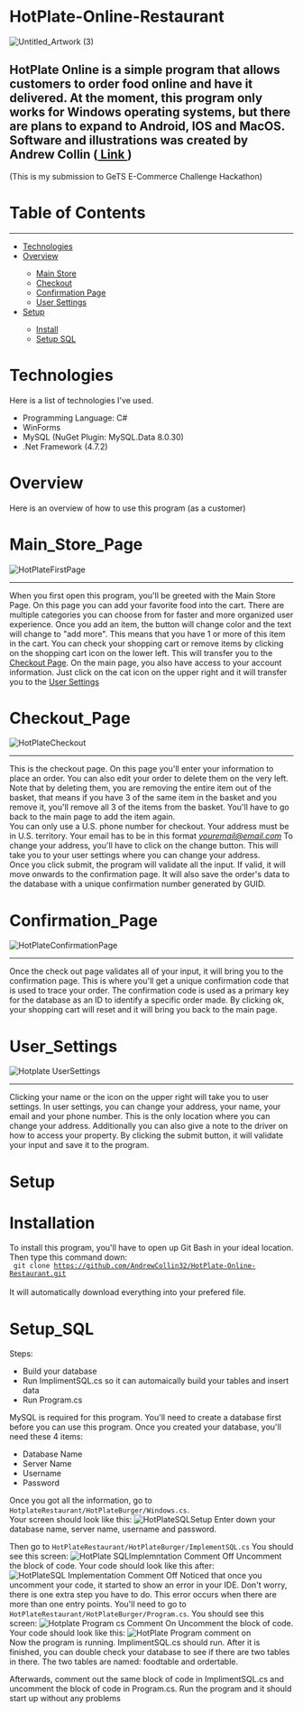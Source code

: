 # HotPlate-Online-Restaurant

![Untitled_Artwork (3)](https://user-images.githubusercontent.com/109395254/188254265-401c1f77-cfad-4b2d-aede-adc77861c48c.png)

HotPlate Online is a simple program that allows customers to order food online and have it delivered. At the moment, this program only works for Windows operating systems, but there are plans to expand to Android, IOS and MacOS. Software and illustrations was created by Andrew Collin (<a href = https://github.com/AndrewCollin32> Link </a>) 
----
(This is my submission to GeTS E-Commerce Challenge Hackathon)

# Table of Contents
<hr>
<ul>
  <li><a href = #Technologies>Technologies</a></li>
  <li><a href = #Overview>Overview</a></li>
  <ul>
    <li><a href = #Main_Store_Page> Main Store </a></li>
    <li><a href = #Checkout_Page> Checkout </a></li>
    <li><a href = #Confirmation_Page> Confirmation Page </a></li>
    <li><a href = #User_Settings> User Settings </a></li>
  </ul>
  <li><a href = #setup>Setup</a></li>
  <ul>
    <li><a href = #Installation>Install</a></li>
    <li><a href = #Setup_SQL> Setup SQL</a></li>
  </ul>
</ul>

# Technologies
Here is a list of technologies I've used.
<ul>
  <li>Programming Language: C#</li>
  <li>WinForms</li>
  <li>MySQL (NuGet Plugin: MySQL.Data 8.0.30)</li>
  <li>.Net Framework (4.7.2)</li>
</ul>

# Overview

Here is an overview of how to use this program (as a customer)

# Main_Store_Page
![HotPlateFirstPage](https://user-images.githubusercontent.com/109395254/188253677-9e2e9f8f-2a6c-4337-bc41-2edd454305b1.PNG)

<hr>

When you first open this program, you'll be greeted with the Main Store Page. On this page you can add your favorite food into the cart. There are multiple categories you can choose from for faster and more organized user experience. Once you add an item, the button will change color and the text will change to "add more". This means that you have 1 or more of this item in the cart. You can check your shopping cart or remove items by clicking on the shopping cart icon on the lower left. This will transfer you to the <a href = #Checkout_Page>Checkout Page</a>. On the main page, you also have access to your account information. Just click on the cat icon on the upper right and it will transfer you to the <a href = #User_Settings> User Settings </a> 

# Checkout_Page

![HotPlateCheckout](https://user-images.githubusercontent.com/109395254/188253679-8337e168-b56c-468a-97ee-362053b328e5.PNG)

<hr>

This is the checkout page. On this page you'll enter your information to place an order. You can also edit your order to delete them on the very left. Note that by deleting them, you are removing the entire item out of the basket, that means if you have 3 of the same item in the basket and you remove it, you'll remove all 3 of the items from the basket. You'll have to go back to the main page to add the item again. 
<br>
You can only use a U.S. phone number for checkout. Your address must be in U.S. territory. Your email has to be in this format <i>youremail@email.com</i> 
To change your address, you'll have to click on the change button. This will take you to your user settings where you can change your address. 
<br>
Once you click submit, the program will validate all the input. If valid, it will move onwards to the confirmation page. It will also save the order's data to the database with a unique confirmation number generated by GUID.

# Confirmation_Page

![HotPlateConfirmationPage](https://user-images.githubusercontent.com/109395254/188253687-4ab6255e-b561-4527-be73-42bb44fdeecb.PNG)

<hr>

Once the check out page validates all of your input, it will bring you to the confirmation page. This is where you'll get a unique confirmation code that is used to trace your order. The confirmation code is used as a primary key for the database as an ID to identify a specific order made. By clicking ok, your shopping cart will reset and it will bring you back to the main page. 

# User_Settings

![Hotplate UserSettings](https://user-images.githubusercontent.com/109395254/188253682-e05caac0-c728-4c02-8bde-c2a8f8412646.PNG)

<hr>

Clicking your name or the icon on the upper right will take you to user settings. In user settings, you can change your address, your name, your email and your phone number. This is the only location where you can change your address. Additionally you can also give a note to the driver on how to access your property. By clicking the submit button, it will validate your input and save it to the program. 

# Setup

# Installation

To install this program, you'll have to open up Git Bash in your ideal location. Then type this command down: <br>
<code> git clone https://github.com/AndrewCollin32/HotPlate-Online-Restaurant.git </code> <br>
It will automatically download everything into your prefered file. 

# Setup_SQL

Steps:
<ul>
  <li>Build your database</li>
  <li>Run ImplimentSQL.cs so it can automaically build your tables and insert data</li>
  <li>Run Program.cs</li>
</ul>
MySQL is required for this program. You'll need to create a database first before you can use this program.
Once you created your database, you'll need these 4 items:
<ul>
  <li>Database Name</li>
  <li>Server Name</li>
  <li>Username</li>
  <li>Password</li>
</ul>

Once you got all the information, go to <code>HotplateRestaurant/HotPlateBurger/Windows.cs</code>. <br>
Your screen should look like this:
![HotPlateSQLSetup](https://user-images.githubusercontent.com/109395254/188287050-f712df96-81e5-4841-a7f2-f0f4246db80d.PNG)
Enter down your database name, server name, username and password. 


Then go to <code>HotPlateRestaurant/HotPlateBurger/ImplementSQL.cs</code> You should see this screen:
![HotPlate SQLImplemntation Comment Off](https://user-images.githubusercontent.com/109395254/188287004-f2b0d16b-98e0-4719-a46c-659011638c2b.PNG)
Uncomment the block of code. Your code should look like this after:
![HotPlateSQL Implementation Comment Off](https://user-images.githubusercontent.com/109395254/188287236-aca6b690-8b75-4c0a-ac42-32432b3bf609.PNG)
Noticed that once you uncomment your code, it started to show an error in your IDE. Don't worry, there is one extra step you have to do. 
This error occurs when there are more than one entry points. You'll need to go to <code>HotPlateRestaurant/HotPlateBurger/Program.cs</code>. You should see this screen:
![Hotplate Program  cs Comment On](https://user-images.githubusercontent.com/109395254/188287287-ec41581c-cca4-4d4f-b277-ff79b859c2f1.PNG)
Uncomment the block of code. Your code should look like this:
![HotPlate Program comment on](https://user-images.githubusercontent.com/109395254/188287298-c31f5d52-946e-42ed-85b5-eeed3f0a911b.PNG)
<br>
Now the program is running. ImplimentSQL.cs should run. After it is finished, you can double check your database to see if there are two tables in there. The two tables are named: foodtable and ordertable.

Afterwards, comment out the same block of code in ImplimentSQL.cs and uncomment the block of code in Program.cs. Run the program and it should start up without any problems




